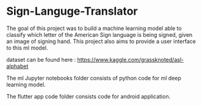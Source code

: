# Sign-Languge-Translator

The goal of this project was to build a machine learning model able to classify which letter of the
American Sign language is being signed, given an image of signing hand. This project also aims to
provide a user interface to this ml model.

dataset can be found here : https://www.kaggle.com/grassknoted/asl-alphabet

The ml Jupyter notebooks folder consists of python code for ml deep learning model.

The flutter app code folder consists code for android application. 
